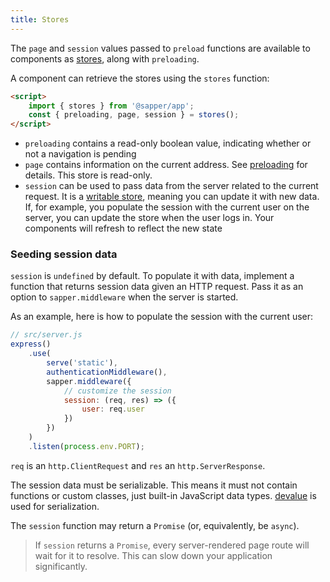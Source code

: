```yaml
---
title: Stores
---
```


The `page` and `session` values passed to `preload` functions are available to components as [stores](https://svelte.dev/tutorial/writable-stores), along with `preloading`.

A component can retrieve the stores using the `stores` function:

```html
<script>
	import { stores } from '@sapper/app';
	const { preloading, page, session } = stores();
</script>
```

* `preloading` contains a read-only boolean value, indicating whether or not a navigation is pending
* `page` contains information on the current address. See [preloading](docs#Arguments) for details. This store is read-only.
* `session` can be used to pass data from the server related to the current request. It is a [writable store](https://svelte.dev/tutorial/writable-stores), meaning you can update it with new data. If, for example, you populate the session with the current user on the server, you can update the store when the user logs in. Your components will refresh to reflect the new state


### Seeding session data

`session` is `undefined` by default. To populate it with data, implement a function that returns session data given an HTTP request. Pass it as an option to `sapper.middleware` when the server is started.

As an example, here is how to populate the session with the current user:

```js
// src/server.js
express()
	.use(
		serve('static'),
		authenticationMiddleware(),
		sapper.middleware({
			// customize the session
			session: (req, res) => ({
				user: req.user
			})
		})
	)
	.listen(process.env.PORT);
```

`req` is an `http.ClientRequest` and `res` an `http.ServerResponse`.

The session data must be serializable. This means it must not contain functions or custom classes, just built-in JavaScript data types. [devalue](https://github.com/Rich-Harris/devalue) is used for serialization.

The `session` function may return a `Promise` (or, equivalently, be `async`).

> If `session` returns a `Promise`, every server-rendered page route will wait for it to resolve. This can slow down your application significantly.